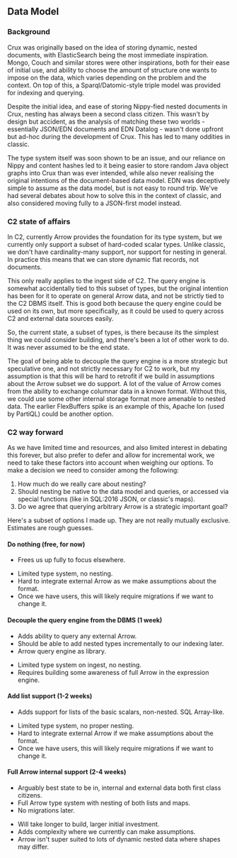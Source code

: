 ## Data Model

### Background

Crux was originally based on the idea of storing dynamic, nested documents, with ElasticSearch being the most immediate inspiration. Mongo, Couch and similar stores were other inspirations, both for their ease of initial use, and ability to choose the amount of structure one wants to impose on the data, which varies depending on the problem and the context. On top of this, a Sparql/Datomic-style triple model was provided for indexing and querying.

Despite the initial idea, and ease of storing Nippy-fied nested documents in Crux, nesting has always been a second class citizen. This wasn't by design but accident, as the analysis of matching these two worlds - essentially JSON/EDN documents and EDN Datalog - wasn't done upfront but ad-hoc during the development of Crux. This has led to many oddities in classic.

The type system itself was soon shown to be an issue, and our reliance on Nippy and content hashes led to it being easier to store random Java object graphs into Crux than was ever intended, while also never realising the original intentions of the document-based data model. EDN was deceptively simple to assume as the data model, but is not easy to round trip. We've had several debates about how to solve this in the context of classic, and also considered moving fully to a JSON-first model instead.

### C2 state of affairs

In C2, currently Arrow provides the foundation for its type system, but we currently only support a subset of hard-coded scalar types. Unlike classic, we don't have cardinality-many support, nor support for nesting in general. In practice this means that we can store dynamic flat records, not documents.

This only really applies to the ingest side of C2. The query engine is somewhat accidentally tied to this subset of types, but the original intention has been for it to operate on general Arrow data, and not be strictly tied to the C2 DBMS itself. This is good both because the query engine could be used on its own, but more specifically, as it could be used to query across C2 and external data sources easily.

So, the current state, a subset of types, is there because its the simplest thing we could consider building, and there's been a lot of other work to do. It was never assumed to be the end state.

The goal of being able to decouple the query engine is a more strategic but speculative one, and not strictly necessary for C2 to work, but my assumption is that this will be hard to retrofit if we build in assumptions about the Arrow subset we do support. A lot of the value of Arrow comes from the ability to exchange columnar data in a known format. Without this, we could use some other internal storage format more amenable to nested data. The earlier FlexBuffers spike is an example of this, Apache Ion (used by PartiQL) could be another option.

### C2 way forward

As we have limited time and resources, and also limited interest in debating this forever, but also prefer to defer and allow for incremental work, we need to take these factors into account when weighing our options. To make a decision we need to consider among the following:

1. How much do we really care about nesting?
2. Should nesting be native to the data model and queries, or accessed via special functions (like in SQL:2016 JSON, or classic's maps).
3. Do we agree that querying arbitrary Arrow is a strategic important goal?


Here's a subset of options I made up. They are not really mutually exclusive. Estimates are rough guesses.

#### Do nothing (free, for now)

+ Frees us up fully to focus elsewhere.
- Limited type system, no nesting.
- Hard to integrate external Arrow as we make assumptions about the format.
- Once we have users, this will likely require migrations if we want to change it.

#### Decouple the query engine from the DBMS (1 week)

+ Adds ability to query any external Arrow.
+ Should be able to add nested types incrementally to our indexing later.
+ Arrow query engine as library.
- Limited type system on ingest, no nesting.
- Requires building some awareness of full Arrow in the expression engine.

#### Add list support (1-2 weeks)

+ Adds support for lists of the basic scalars, non-nested. SQL Array-like.
- Limited type system, no proper nesting.
- Hard to integrate external Arrow if we make assumptions about the format.
- Once we have users, this will likely require migrations if we want to change it.

#### Full Arrow internal support (2-4 weeks)

+ Arguably best state to be in, internal and external data both first class citizens.
+ Full Arrow type system with nesting of both lists and maps.
+ No migrations later.
- Will take longer to build, larger initial investment.
- Adds complexity where we currently can make assumptions.
- Arrow isn't super suited to lots of dynamic nested data where shapes may differ.
